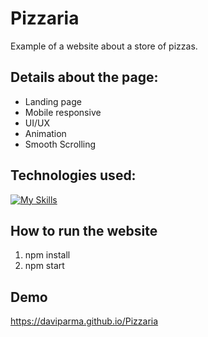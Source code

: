 # Pizzaria

Example of a website about a store of pizzas.

## Details about the page:
- Landing page
- Mobile responsive
- UI/UX
- Animation
- Smooth Scrolling 



## Technologies used:

[![My Skills](https://skills.thijs.gg/icons?i=html,css,js,react,tailwind)](https://skills.thijs.gg)

## How to run the website
<ol>
  <li>npm install</li>
  <li>npm start</li>
</ol>

## Demo
https://daviparma.github.io/Pizzaria
